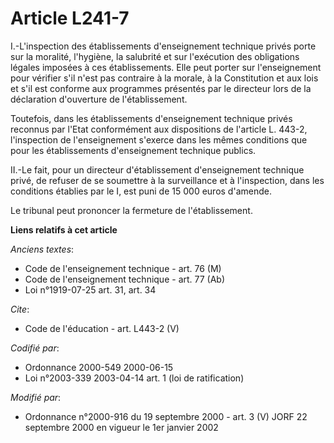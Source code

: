 # Article L241-7

I.-L'inspection des établissements d'enseignement technique privés porte sur la moralité, l'hygiène, la salubrité et sur
l'exécution des obligations légales imposées à ces établissements. Elle peut porter sur l'enseignement pour vérifier s'il
n'est pas contraire à la morale, à la Constitution et aux lois et s'il est conforme aux programmes présentés par le directeur
lors de la déclaration d'ouverture de l'établissement. 

Toutefois, dans les établissements d'enseignement technique privés reconnus par l'Etat conformément aux dispositions de
l'article L. 443-2, l'inspection de l'enseignement s'exerce dans les mêmes conditions que pour les établissements
d'enseignement technique publics. 

II.-Le fait, pour un directeur d'établissement d'enseignement technique privé, de refuser de se soumettre à la surveillance
et à l'inspection, dans les conditions établies par le I, est puni de 15 000 euros d'amende. 

Le tribunal peut prononcer la fermeture de l'établissement.

**Liens relatifs à cet article**

_Anciens textes_:

  - Code de l'enseignement technique - art. 76 (M)
  - Code de l'enseignement technique - art. 77 (Ab)
  - Loi n°1919-07-25 art. 31, art. 34

_Cite_:

  - Code de l'éducation - art. L443-2 (V)

_Codifié par_:

  - Ordonnance 2000-549 2000-06-15
  - Loi n°2003-339 2003-04-14 art. 1 (loi de ratification)

_Modifié par_:

  - Ordonnance n°2000-916 du 19 septembre 2000 - art. 3 (V) JORF 22 septembre 2000 en vigueur le 1er janvier 2002
